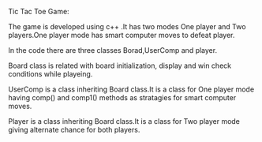 Tic Tac Toe Game:

The game is developed using c++ .It has two modes One player and Two players.One player mode has smart computer moves  to defeat player.

In the code there are three classes Borad,UserComp and player. 

Board class is related with board initialization, display and win check conditions while playeing.

UserComp is a class inheriting Board class.It is a class for One player mode having comp() and comp1() methods as stratagies for smart computer moves.

Player is a class inheriting Board class.It is a class for Two player mode giving alternate chance for both players.

